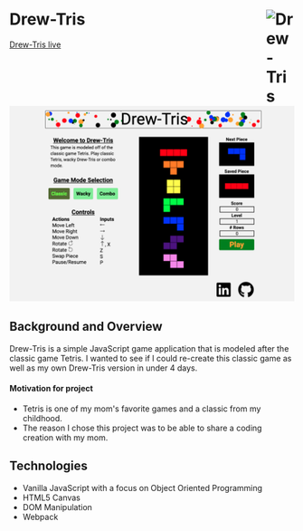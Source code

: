 # Drew-Tris [<img src="https://github.com/ase1210/Drew-Tris/blob/master/src/images/drew-tris-favicon.ico" width='50' alt='Drew-Tris' align='right'/>](https://ase1210.github.io/Drew-Tris/)

[Drew-Tris live](https://ase1210.github.io/Drew-Tris/)

![Drew-Tris](https://github.com/ase1210/Drew-Tris/blob/master/src/images/Drew-Tris.png "Drew-Tris")


## Background and Overview

Drew-Tris is a simple JavaScript game application that is modeled after the classic game Tetris. I wanted to see if I could re-create this classic game as well as my own Drew-Tris version in under 4 days. 

#### Motivation for project
  * Tetris is one of my mom's favorite games and a classic from my childhood.  
  * The reason I chose this project was to be able to share a coding creation with my mom.

## Technologies
  * Vanilla JavaScript with a focus on Object Oriented Programming  
  * HTML5 Canvas
  * DOM Manipulation  
  * Webpack  


